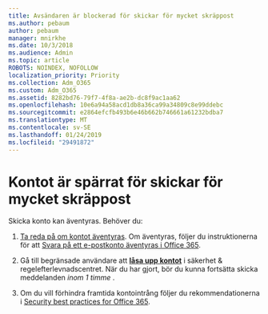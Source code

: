 ```yaml
---
title: Avsändaren är blockerad för skickar för mycket skräppost
ms.author: pebaum
author: pebaum
manager: mnirkhe
ms.date: 10/3/2018
ms.audience: Admin
ms.topic: article
ROBOTS: NOINDEX, NOFOLLOW
localization_priority: Priority
ms.collection: Adm_O365
ms.custom: Adm_O365
ms.assetid: 8282bd76-79f7-4f8a-ae2b-dc8f9ac1aa62
ms.openlocfilehash: 10e6a94a58acd1db8a36ca99a34809c8e99ddebc
ms.sourcegitcommit: e2864efcfb493b6e46b662b746661a61232bdba7
ms.translationtype: MT
ms.contentlocale: sv-SE
ms.lasthandoff: 01/24/2019
ms.locfileid: "29491872"
---
```

# <a name="account-is-blocked-for-sending-too-much-spam"></a>Kontot är spärrat för skickar för mycket skräppost

Skicka konto kan äventyras. Behöver du:
  
1. [Ta reda på om kontot äventyras](https://support.microsoft.com/help/2551603/how-to-determine-whether-your-office-365-account-has-been-compromised). Om äventyras, följer du instruktionerna för att [Svara på ett e-postkonto äventyras i Office 365](https://docs.microsoft.com/office365/securitycompliance/responding-to-a-compromised-email-account).
    
2. Gå till begränsade användare att **[låsa upp kontot](https://protection.office.com/?hash=/restrictedusers)** i säkerhet &amp; regelefterlevnadscentret. När du har gjort, bör du kunna fortsätta skicka meddelanden *inom 1 timme* . 
    
3. Om du vill förhindra framtida kontointrång följer du rekommendationerna i [Security best practices for Office 365](https://support.office.com/article/9295e396-e53d-49b9-ae9b-0b5828cdedc3.aspx).
  

